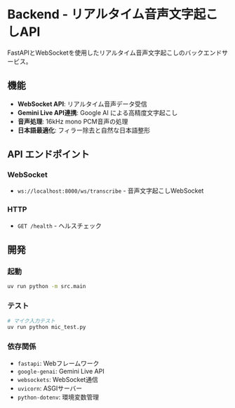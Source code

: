# Backend - リアルタイム音声文字起こしAPI

FastAPIとWebSocketを使用したリアルタイム音声文字起こしのバックエンドサービス。

## 機能

- **WebSocket API**: リアルタイム音声データ受信
- **Gemini Live API連携**: Google AI による高精度文字起こし
- **音声処理**: 16kHz mono PCM音声の処理
- **日本語最適化**: フィラー除去と自然な日本語整形

## API エンドポイント

### WebSocket
- `ws://localhost:8000/ws/transcribe` - 音声文字起こしWebSocket

### HTTP
- `GET /health` - ヘルスチェック

## 開発

### 起動
```bash
uv run python -m src.main
```

### テスト
```bash
# マイク入力テスト
uv run python mic_test.py
```

### 依存関係
- `fastapi`: Webフレームワーク
- `google-genai`: Gemini Live API
- `websockets`: WebSocket通信
- `uvicorn`: ASGIサーバー
- `python-dotenv`: 環境変数管理